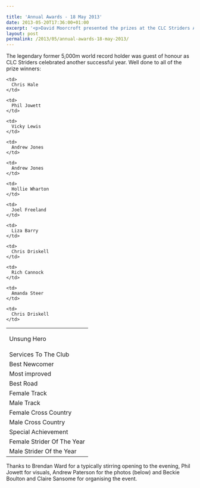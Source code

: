 ```yaml
---

title: 'Annual Awards - 18 May 2013'
date: 2013-05-20T17:36:00+01:00
excerpt: '<p>David Moorcroft presented the prizes at the CLC Striders Awards evening at The Beehive on Saturday.</p>'
layout: post
permalink: /2013/05/annual-awards-18-may-2013/
---
```

The legendary former 5,000m world record holder was guest of honour as CLC Striders celebrated another successful year. Well done to all of the prize winners:



<table>
  <tr>
    <td>
      <p>
        Unsung Hero
      </p>
    </td>
    
    <td>
      Chris Hale
    </td>
  </tr>
  
  <tr>
    <td>
      Services To The Club
    </td>
    
    <td>
      Phil Jowett
    </td>
  </tr>
  
  <tr>
    <td>
      Best Newcomer
    </td>
    
    <td>
      Vicky Lewis
    </td>
  </tr>
  
  <tr>
    <td>
      Most improved
    </td>
    
    <td>
      Andrew Jones
    </td>
  </tr>
  
  <tr>
    <td>
      Best Road
    </td>
    
    <td>
      Andrew Jones
    </td>
  </tr>
  
  <tr>
    <td>
      Female Track
    </td>
    
    <td>
      Hollie Wharton
    </td>
  </tr>
  
  <tr>
    <td>
      Male Track
    </td>
    
    <td>
      Joel Freeland
    </td>
  </tr>
  
  <tr>
    <td>
      Female Cross Country
    </td>
    
    <td>
      Liza Barry
    </td>
  </tr>
  
  <tr>
    <td>
      Male Cross Country
    </td>
    
    <td>
      Chris Driskell
    </td>
  </tr>
  
  <tr>
    <td>
      Special Achievement
    </td>
    
    <td>
      Rich Cannock
    </td>
  </tr>
  
  <tr>
    <td>
      Female Strider Of The Year
    </td>
    
    <td>
      Amanda Steer
    </td>
  </tr>
  
  <tr>
    <td>
      Male Strider Of the Year
    </td>
    
    <td>
      Chris Driskell
    </td>
  </tr>
</table>

Thanks to Brendan Ward for a typically stirring opening to the evening, Phil Jowett for visuals, Andrew Paterson for the photos (below) and Beckie Boulton and Claire Sansome for organising the event.</p>